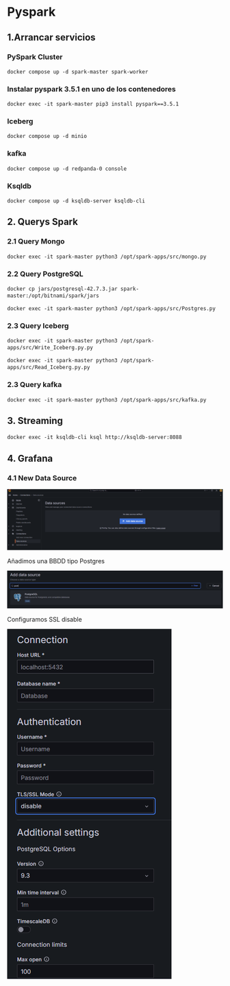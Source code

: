 # Pyspark

## 1.Arrancar servicios

### PySpark Cluster

```
docker compose up -d spark-master spark-worker
```

### Instalar pyspark 3.5.1 en uno de los contenedores

```
docker exec -it spark-master pip3 install pyspark==3.5.1 
```

### Iceberg

```
docker compose up -d minio
```

### kafka

```
docker compose up -d redpanda-0 console
```

### Ksqldb

```
docker compose up -d ksqldb-server ksqldb-cli
```

## 2. Querys Spark

### 2.1 Query Mongo

```
docker exec -it spark-master python3 /opt/spark-apps/src/mongo.py
```

### 2.2 Query PostgreSQL

```
docker cp jars/postgresql-42.7.3.jar spark-master:/opt/bitnami/spark/jars
```

```
docker exec -it spark-master python3 /opt/spark-apps/src/Postgres.py
```

### 2.3 Query Iceberg

```
docker exec -it spark-master python3 /opt/spark-apps/src/Write_Iceberg.py.py
```

```
docker exec -it spark-master python3 /opt/spark-apps/src/Read_Iceberg.py.py
```

### 2.3 Query kafka

```
docker exec -it spark-master python3 /opt/spark-apps/src/kafka.py
```

## 3. Streaming

```
docker exec -it ksqldb-cli ksql http://ksqldb-server:8088
```

## 4. Grafana

### 4.1 New Data Source

![Architecture](Imagenes/Grafana1.png)

Añadimos una BBDD tipo Postgres

![Architecture](Imagenes/Grafana2.png)

Configuramos SSL disable

![Architecture](Imagenes/Grafana3.png)

